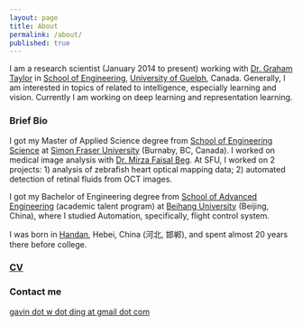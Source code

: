 ```yaml
---
layout: page
title: About
permalink: /about/
published: true
---
```



I am a research scientist (January 2014 to present) working with [Dr. Graham Taylor](http://www.uoguelph.ca/~gwtaylor/) in [School of Engineering](http://www.uoguelph.ca/engineering/), [University of Guelph](http://www.uoguelph.ca/), Canada.
Generally, I am interested in topics of related to intelligence, especially learning and vision. Currently I am working on deep learning and representation learning.

### Brief Bio

I got my Master of Applied Science degree from [School of Engineering Science](http://www.ensc.sfu.ca/) at [Simon Fraser University](http://www.sfu.ca/) (Burnaby, BC, Canada). I worked on medical image analysis with [Dr. Mirza Faisal Beg](http://www2.ensc.sfu.ca/~mfbeg/). At SFU, I worked on 2 projects: 1) analysis of zebrafish heart optical mapping data; 2) automated detection of retinal fluids from OCT images.

I got my Bachelor of Engineering degree from [School of Advanced Engineering](http://sae.buaa.edu.cn/) (academic talent program) at [Beihang University](http://www.buaa.edu.cn/) (Beijing, China), where I studied Automation, specifically, flight control system.

I was born in [Handan](https://en.wikipedia.org/wiki/Handan), Hebei, China (河北, 邯郸), and spent almost 20 years there before college. 


### [CV](http://www.uoguelph.ca/~wding/CV.pdf)

### Contact me

[gavin dot w dot ding at gmail dot com](mailto:gavin.w.ding@gmail.com)
